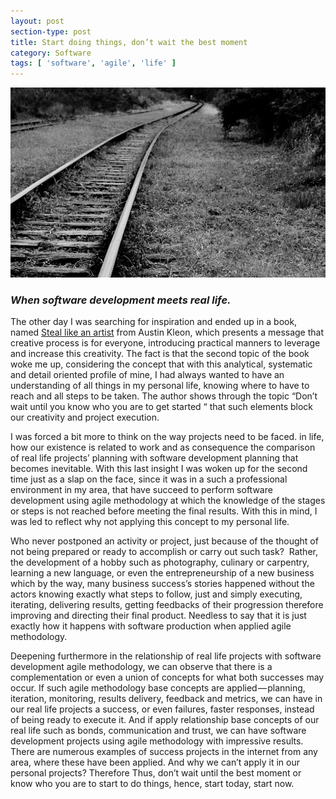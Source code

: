 ```yaml
---
layout: post
section-type: post
title: Start doing things, don’t wait the best moment
category: Software
tags: [ 'software', 'agile', 'life' ]
---
```


![](/img/posts/fotoblog.jpeg)

### *When software development meets real life.*

The other day I was searching for inspiration and ended up in a book, named [Steal like an artist](http://austinkleon.com/steal/ "Steal like an artist") from Austin Kleon, which presents a message that creative process is for everyone, introducing practical manners to leverage and increase this creativity. The fact is that the second topic of the book woke me up, considering the concept that with this analytical, systematic and detail oriented profile of mine, I had always wanted to have an understanding of all things in my personal life, knowing where to have to reach and all steps to be taken. The author shows through the topic “Don’t wait until you know who you are to get started “ that such elements block our creativity and project execution.

I was forced a bit more to think on the way projects need to be faced. in life, how our existence is related to work and as consequence the comparison of real life projects’ planning with software development planning that becomes inevitable. With this last insight I was woken up for the second time just as a slap on the face, since it was in a such a professional environment in my area, that have succeed to perform software development using agile methodology at which the knowledge of the stages or steps is not reached before meeting the final results. With this in mind, I was led to reflect why not applying this concept to my personal life.

Who never postponed an activity or project, just because of the thought of not being prepared or ready to accomplish or carry out such task? 
Rather, the development of a hobby such as photography, culinary or carpentry, learning a new language, or even the entrepreneurship of a new business which by the way, many business success’s stories happened without the actors knowing exactly what steps to follow, just and simply executing, iterating, delivering results, getting feedbacks of their progression therefore improving and directing their final product. Needless to say that it is just exactly how it happens with software production when applied agile methodology.

Deepening furthermore in the relationship of real life projects with software development agile methodology, we can observe that there is a complementation or even a union of concepts for what both successes may occur. If such agile methodology base concepts are applied — planning, iteration, monitoring, results delivery, feedback and metrics, we can have in our real life projects a success, or even failures, faster responses, instead of being ready to execute it. And if apply relationship base concepts of our real life such as bonds, communication and trust, we can have software development projects using agile methodology with impressive results.
There are numerous examples of success projects in the internet from any area, where these have been applied. And why we can’t apply it in our personal projects? Therefore Thus, don’t wait until the best moment or know who you are to start to do things, hence, start today, start now.